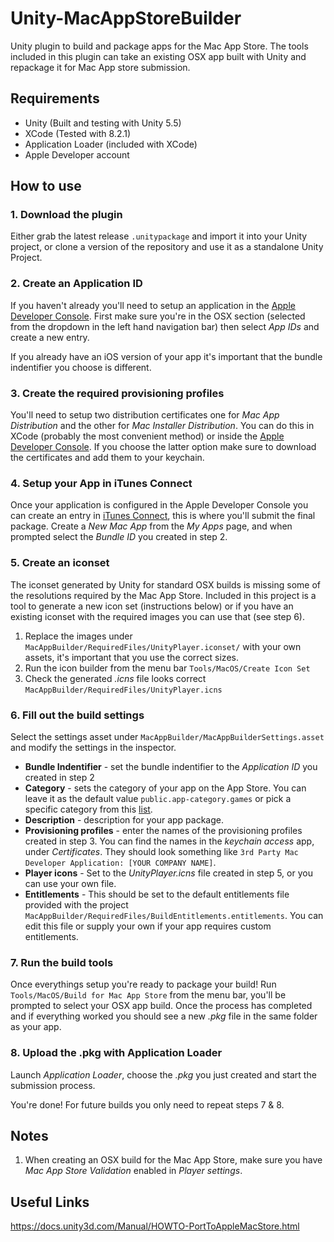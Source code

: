 # Unity-MacAppStoreBuilder
Unity plugin to build and package apps for the Mac App Store. The tools included in this plugin can take an existing OSX app built with Unity and repackage it for Mac App store submission.

## Requirements
* Unity (Built and testing with Unity 5.5)
* XCode (Tested with 8.2.1)
* Application Loader (included with XCode)
* Apple Developer account

## How to use
### 1. Download the plugin
Either grab the latest release `.unitypackage` and import it into your Unity project, or clone a version of the repository and use it as a standalone Unity Project.
### 2. Create an Application ID
If you haven't already you'll need to setup an application in the [Apple Developer Console](https://developer.apple.com/account/mac/identifier/bundle). First make sure you're in the OSX section (selected from the dropdown in the left hand navigation bar) then select *App IDs* and create a new entry. 

If you already have an iOS version of your app it's important that the bundle indentifier you choose is different. 
### 3. Create the required provisioning profiles
You'll need to setup two distribution certificates one for *Mac App Distribution* and the other for *Mac Installer Distribution*. You can do this in XCode (probably the most convenient method) or inside the [Apple Developer Console](https://developer.apple.com/account/mac/certificate/distribution). If you choose the latter option make sure to download the certificates and add them to your keychain.
### 4. Setup your App in iTunes Connect
Once your application is configured in the Apple Developer Console you can create an entry in [iTunes Connect](https://itunesconnect.apple.com/), this is where you'll submit the final package. Create a *New Mac App* from the *My Apps* page, and when prompted select the *Bundle ID* you created in step 2.
### 5. Create an iconset
The iconset generated by Unity for standard OSX builds is missing some of the resolutions required by the Mac App Store. Included in this project is a tool to generate a new icon set (instructions below) or if you have an existing iconset with the required images you can use that (see step 6).
1. Replace the images under `MacAppBuilder/RequiredFiles/UnityPlayer.iconset/` with your own assets, it's important that you use the correct sizes.
2. Run the icon builder from the menu bar `Tools/MacOS/Create Icon Set`
3. Check the generated *.icns* file looks correct `MacAppBuilder/RequiredFiles/UnityPlayer.icns`
### 6. Fill out the build settings
Select the settings asset under `MacAppBuilder/MacAppBuilderSettings.asset` and modify the settings in the inspector.
* **Bundle Indentifier** - set the bundle indentifier to the *Application ID* you created in step 2
* **Category** - sets the category of your app on the App Store. You can leave it as the default value `public.app-category.games` or pick a specific category from this [list](https://developer.apple.com/library/content/documentation/General/Reference/InfoPlistKeyReference/Articles/LaunchServicesKeys.html#//apple_ref/doc/uid/TP40009250-SW8).
* **Description** - description for your app package.
* **Provisioning profiles** - enter the names of the provisioning profiles created in step 3. You can find the names in the *keychain access* app, under *Certificates*. They should look something like `3rd Party Mac Developer Application: [YOUR COMPANY NAME]`.
* **Player icons** - Set to the *UnityPlayer.icns* file created in step 5, or you can use your own file.
* **Entitlements** - This should be set to the default entitlements file provided with the project `MacAppBuilder/RequiredFiles/BuildEntitlements.entitlements`. You can edit this file or supply your own if your app requires custom entitlements.
### 7. Run the build tools
Once everythings setup you're ready to package your build! Run `Tools/MacOS/Build for Mac App Store` from the menu bar, you'll be prompted to select your OSX app build. 
Once the process has completed and if everything worked you should see a new *.pkg* file in the same folder as your app.
### 8. Upload the .pkg with Application Loader
Launch *Application Loader*, choose the *.pkg* you just created and start the submission process.

You're done! For future builds you only need to repeat steps 7 & 8.

## Notes
1. When creating an OSX build for the Mac App Store, make sure you have *Mac App Store Validation* enabled in *Player settings*.

## Useful Links
<https://docs.unity3d.com/Manual/HOWTO-PortToAppleMacStore.html>
